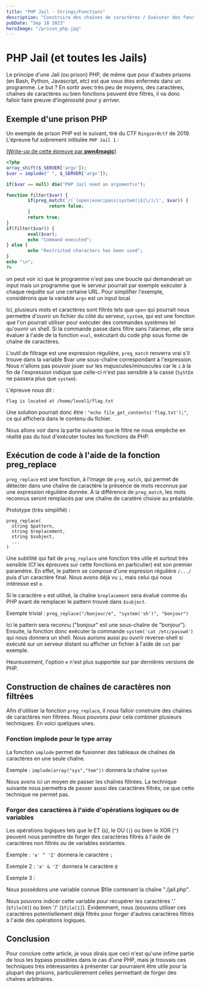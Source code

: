 ```yaml
---
title: "PHP Jail - Strings/Fonctions"
description: "Construire des chaînes de caractères / Exécuter des fonctions"
pubDate: "Sep 18 2023"
heroImage: "/prison_php.jpg"
---
```


# PHP Jail (et toutes les Jails)

Le principe d'une Jail (ou prison) PHP, de même que pour d'autres
prisons (en Bash, Python, Javascript, etc) est que vous êtes enfermés
dans un programme. Le but ? En sortir avec très peu de moyens, des
caractères, chaînes de caractères ou bien fonctions peuvent être
filtrés, il va donc falloir faire preuve d'ingéniosité pour y
arriver.

## Exemple d'une prison PHP

Un exemple de prison PHP est le suivant, tiré du CTF `Ringzer0ctf` de
2019. L'épreuve fut sobrement intitulée `PHP Jail 1` :

[(Write-up de cette épreuve par **pwn4magic**)](https://medium.com/@pwn4magic/ringzer0ctf-php-jail-1-1076a97ece98)

```php
<?php
array_shift($_SERVER['argv']);
$var = implode(" ", $_SERVER['argv']);

if($var == null) die("PHP Jail need an argument\n");

function filter($var) {
        if(preg_match('/(`|open|exec|pass|system|\$|\/)/i', $var)) {
                return false;
        }
        return true;
}
if(filter($var)) {
        eval($var);
        echo "Command executed";
} else {
        echo "Restricted characters has been used";
}
echo "\n";
?>
```

on peut voir ici que le programme n'est pas une boucle qui demanderait
un input mais un programme que le serveur pourrait par exemple exécuter
à chaque requête sur une certaine URL. Pour simplifier l'exemple,
considérons que la variable `argv` est un input local.

Ici, plusieurs mots et caractères sont filtrés tels que `open` qui
pourrait nous permettre d'ouvrir un fichier du côté du serveur, `system`,
qui est une fonction que l'on pourrait utiliser pour exécuter des
commandes systèmes tel qu'ouvrir un shell. Si la commande passe dans
filtre sans l'alarmer, elle sera évaluer à l'aide de la fonction `eval`,
exécutant du code php sous forme de chaîne de caractères.

L'outil de filtrage est une expression régulière, `preg_match` renverra
vrai s'il trouve dans la variable $var une sous-chaîne correspondant à
l'expression. Nous n'allons pas pouvoir jouer sur les majuscules/minuscules
car le `i` à la fin de l'expression indique que celle-ci n'est pas sensible
à la casse (`SyStEm` ne passera plus que `system`).

L'épreuve nous dit :

```
Flag is located at /home/level1/flag.txt
```

Une solution pourrait donc être : `"echo file_get_contents('flag.txt');"`,
ce qui affichera dans le contenu du fichier.

Nous allons voir dans la partie suivante que le filtre ne nous empêche en
réalité pas du tout d'exécuter toutes les fonctions de PHP.

## Exécution de code à l'aide de la fonction preg_replace

`preg_replace` est une fonction, à l'image de `preg_match`, qui permet de
détecter dans une chaîne de caractère la présence de mots reconnus par
une expression régulière donnée. À la différence de `preg_match`, les
mots reconnus seront remplacés par une chaîne de caratère choisie au
préalable.

Prototype (très simplifié) :
```
preg_replace(
  string $pattern,
  string $replacement,
  string $subject,
  ...
)
```

Une subtilité qui fait de `preg_replace` une fonction très utile et
surtout très sensible (Cf les épreuves sur cette fonctions en
particulier) est son premier paramètre. En effet, le pattern se
compose d'une expresion régulière `/.../` puis d'un caractère final.
Nous avons déjà vu `i`, mais celui qui nous intéresse est `e`.

Si le caractère `e` est utilisé, la chaîne `$replacement` sera évalué
comme du PHP avant de remplacer le pattern trouvé dans `$subject`.

Exemple trivial : `preg_replace("/bonjour/e", "system('sh')", "bonjour")`

Ici le pattern sera reconnu ("bonjour" est une sous-chaîne de "bonjour").
Ensuite, la fonction donc exécuter la commande
`system('cat /etc/passwd')` qui nous donnera un shell. Nous aurions
aussi pu ouvrir reverse-shell si exécuté sur un serveur distant ou
afficher un fichier à l'aide de `cat` par exemple.

Heureusement, l'option `e` n'est plus supportée sur par dernières
versions de PHP.

## Construction de chaînes de caractères non filtrées

Afin d'utiliser la fonction `preg_replace`, il nous falloir
construire des chaînes de caractères non filtrées. Nous pouvons
pour cela combiner plusieurs techniques. En voici quelques unes.

### Fonction implode pour le type array

La fonction `implode` permet de fusionner des tableaux de chaînes
de caractères en une seule chaîne.

Exemple : `implode(array("sys","tem"))` donnera la chaîne `system`

Nous avons ici un moyen de passer les chaînes filtrées. La
technique suivante nous permettra de passer aussi des caractères
filtrés, ce que cette technique ne permet pas.

### Forger des caractères à l'aide d'opérations logiques ou de variables

Les opérations logiques tels que le ET (`&`), le OU (`|`) ou bien
le XOR (`^`) peuvent nous permettre de forger des caractères
filtrés à l'aide de caractères non filtrés ou de variables
existantes.

Exemple : `'a' ^ 'Z'` donnera le caractère `;`

Exemple 2 : `'a' & 'Z'` donnera le caractère `@`

Exemple 3 :

Nous possédons une variable connue $file contenant la chaîne
"./jail.php".

Nous pouvons indicer cette variable pour récupérer les caractères
'.' (`$file[0]`) ou bien '/' (`$file[1]`). Evidemment, nous
/pouvons utiliser ces caractères potentiellement déjà filtrés
pour forger d'autres caractères filtrés à l'aide des opérations
logiques.

## Conclusion

Pour conclure cette article, je vous dirais que ceci n'est qu'une
infime partie de tous les bypass possibles dans le cas d'une
PHP, mais je trouvais ces techniques très intéressantes à
présenter car pourraient être utile pour la plupart des prisons,
particulièrement celles permettant de forger des chaînes
arbitraires.
